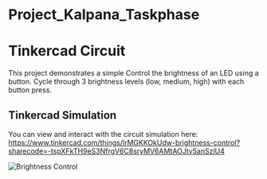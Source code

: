 # Project_Kalpana_Taskphase
# Tinkercad Circuit

This project demonstrates a simple 
Control the brightness of an LED using a button. Cycle through 3 brightness levels (low, medium, high) with each button press.

## Tinkercad Simulation

You can view and interact with the circuit simulation here: https://www.tinkercad.com/things/lrMGKKOkUdw-brightness-control?sharecode=-tspXFkTH9eS3NfrgV6C8sryMV6AMtAOJtv5anSzlU4

![Brightness Control](https://github.com/user-attachments/assets/2a7ae899-e15c-40c5-9027-cfb3e87af994)

